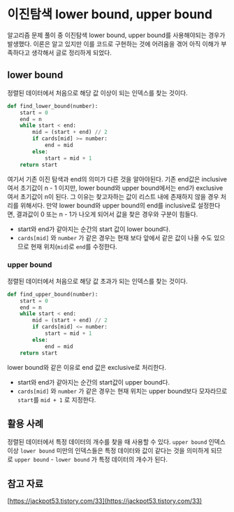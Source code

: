 # 이진탐색 lower bound, upper bound

알고리즘 문제 풀이 중 이진탐색 lower bound, upper bound를 사용해야되는 경우가 발생했다. 이론은 알고 있지만 이를 코드로 구현하는 것에 어려움을 겪어 아직 이해가 부족하다고 생각해서 글로 정리하게 되었다.

## lower bound

정렬된 데이터에서 처음으로 해당 값 이상이 되는 인덱스를 찾는 것이다. 

```python
def find_lower_bound(number):
    start = 0
    end = n
    while start < end:
        mid = (start + end) // 2
        if cards[mid] >= number:
            end = mid
        else:
            start = mid + 1
    return start
```

여기서 기존 이진 탐색과 end의 의미가 다른 것을 알아야된다. 기존 end값은 inclusive여서 초기값이 n - 1 이지만, lower bound와 upper bound에서는 end가 exclusive여서 초기값이 n이 된다. 그 이유는 찾고자하는 값이 리스트 내에 존재하지 않을 경우 처리를 위해서다. 만약 lower bound와 upper bound의 end를 inclusive로 설정한다면, 결과값이 0 또는 n - 1가 나오게 되어서 값을 찾은 경우와 구분이 힘들다.

- start와 end가 같아지는 순간의 start 값이 lower bound다.
- `cards[mid]` 와 `number` 가 같은 경우는 현재 보다 앞에서 같은 값이 나올 수도 있으므로 현재 위치(`mid`)로 `end`를 수정한다.

### upper bound

정렬된 데이터에서 처음으로 해당 값 초과가 되는 인덱스를 찾는 것이다.

```python
def find_upper_bound(number):
    start = 0
    end = n
    while start < end:
        mid = (start + end) // 2
        if cards[mid] <= number:
            start = mid + 1
        else:
            end = mid
    return start
```

lower bound와 같은 이유로 end 값은 exclusive로 처리한다.

- start와 end가 같아지는 순간의 start값이 upper bound다.
- `cards[mid]` 와 `number` 가 같은 경우는 현재 위치는 upper bound보다 모자라므로 `start`를 `mid + 1` 로 지정한다.

## 활용 사례

정렬된 데이터에서 특정 데이터의 개수를 찾을 때 사용할 수 있다. `upper bound` 인덱스 이상 `lower bound` 미만의 인덱스들은 특정 데이터와 값이 같다는 것을 의미하게 되므로 `upper bound` - `lower bound` 가 특정 데이터의 개수가 된다.

## 참고 자료

[https://jackpot53.tistory.com/33](https://jackpot53.tistory.com/33)